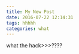 ```yaml
---
title: My New Post
date: 2016-07-22 12:14:31
tags: hhhhh
categories: what
---
```


what the hack>>>????
